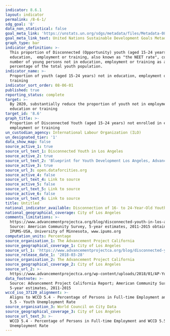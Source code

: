 ```yaml
---
indicator: 8.6.1
layout: indicator
permalink: /8-6-1/
sdg_goal: '8'
data_non_statistical: false
goal_meta_link: 'https://unstats.un.org/sdgs/metadata/files/Metadata-08-06-01.pdf'
goal_meta_link_text: United Nations Sustainable Development Goals Metadata (PDF 382 KB)
graph_type: bar
indicator_definition: >-
  This proportion of Disconnected (Opportunity) youth (aged 15-24 years) not in
  education,  employment or training, also known as "the NEET rate", conveys the
  number of young persons not in education, employment or training as a
  percentage of the total youth population.
indicator_name: >-
  Proportion of youth (aged 15-24 years) not in education, employment or
  training
indicator_sort_order: 08-06-01
published: true
reporting_status: complete
target: >-
  By 2020, substantially reduce the proportion of youth not in employment,
  education or training
target_id: '8.6'
graph_title: >-
  Proportion of Disconnected Youth (aged 15-24 years) not enrolled in education,
  employment or training
un_custodian_agency: International Labour Organization (ILO)
un_designated_tier: '1'
data_show_map: false
source_active_1: true
source_url_text_1: Disconnected Youth in Los Angeles
source_active_2: true
source_url_text_2: 'Blueprint for Youth Development Los Angeles, Advancement Project California'
source_active_3: true
source_url_3: open.dataforcities.org
source_active_4: false
source_url_text_4: Link to source
source_active_5: false
source_url_text_5: Link to source
source_active_6: false
source_url_text_6: Link to source
title: Untitled
national_indicator_available: Disconnection of 16- to 24-Year-Old Youth in Los Angeles (2011-2015)
national_geographical_coverage: City of Los Angeles
comments_limitations: >-
  https://www.advancementprojectca.org/blog/disconnected-youth-in-los-angeles; 
  Source: American Community Survey, 5-year estimates, 2011-2015 obtained from
  IPUMS-USA, University of Minnesota, www.ipums.org
computation_units: Percentage
source_organisation_1: The Advancement Project California
source_geographical_coverage_1: City of Los Angeles
source_url_1: 'https://www.advancementprojectca.org/blog/disconnected-youth-in-los-angeles'
source_release_date_1: '2018-03-28'
source_organisation_2: The Advancement Project California
source_geographical_coverage_2: City of Los Angeles
source_url_2: >-
  https://www.advancementprojectca.org/wp-content/uploads/2018/01/AP-Youth-Development-Report-Los-Angeles-8.5-x-11-DIGITAL.pdf
data_footnote: >-
  Source: Advancement Project California Report; American Community Survey,
  5-year estimates, 2011-2015
wccd_iso_37120_alignment: >-
  Aligns to WCCD 5.4 - Percentage of Persons in Full-time Employment and WCCD
  5.5 - Youth Unemployment Rate
source_organisation_3: World Council on City Data
source_geographical_coverage_3: City of Los Angeles
source_url_text_3: >-
  WCCD 5.4 - Percentage of Persons in Full-time Employment and WCCD 5.5 Youth
  Unemployment Rate
---
```

